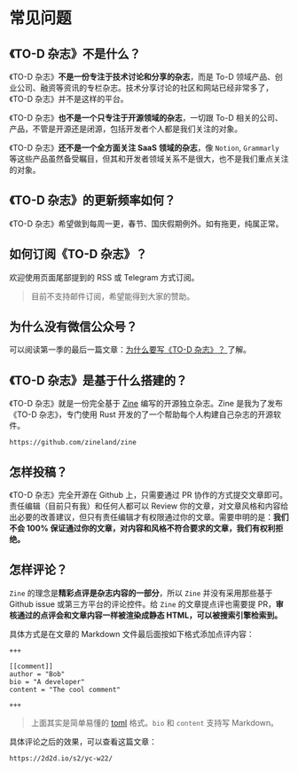 # 常见问题

## 《TO-D 杂志》不是什么？

《TO-D 杂志》**不是一份专注于技术讨论和分享的杂志**，而是 To-D 领域产品、创业公司、融资等资讯的专栏杂志。技术分享讨论的社区和网站已经非常多了，《TO-D 杂志》并不是这样的平台。

《TO-D 杂志》**也不是一个只专注于开源领域的杂志**，一切跟 To-D 相关的公司、产品，不管是开源还是闭源，包括开发者个人都是我们关注的对象。

《TO-D 杂志》**还不是一个全方面关注 SaaS 领域的杂志**，像 `Notion`, `Grammarly` 等这些产品虽然备受瞩目，但其和开发者领域关系不是很大，也不是我们重点关注的对象。

## 《TO-D 杂志》的更新频率如何？

《TO-D 杂志》希望做到每周一更，春节、国庆假期例外。如有拖更，纯属正常。

## 如何订阅《TO-D 杂志》？

欢迎使用页面尾部提到的 RSS 或 Telegram 方式订阅。

> 目前不支持邮件订阅，希望能得到大家的赞助。

## 为什么没有微信公众号？

可以阅读第一季的最后一篇文章：[为什么要写《TO-D 杂志》？
](/s1/why) 了解。

## 《TO-D 杂志》是基于什么搭建的？

《TO-D 杂志》就是一份完全基于 [Zine](https://github.com/zineland/zine) 编写的开源独立杂志。Zine 是我为了发布《TO-D 杂志》，专门使用 Rust 开发的了一个帮助每个人构建自己杂志的开源软件。

```urlpreview
https://github.com/zineland/zine
```

## 怎样投稿？

《TO-D 杂志》完全开源在 Github 上，只需要通过 PR 协作的方式提交文章即可。责任编辑（目前只有我）和任何人都可以 Review 你的文章，对文章风格和内容给出必要的改善建议，但只有责任编辑才有权限通过你的文章。需要申明的是：**我们不会 100% 保证通过你的文章，对内容和风格不符合要求的文章，我们有权利拒绝。**

## 怎样评论？

`Zine` 的理念是**精彩点评是杂志内容的一部分**，所以 `Zine` 并没有采用那些基于 Github issue 或第三方平台的评论控件。给 `Zine` 的文章提点评也需要提 PR，**审核通过的点评会和文章内容一样被渲染成静态 HTML，可以被搜索引擎检索到。**

具体方式是在文章的 Markdown 文件最后面按如下格式添加点评内容：

```
+++

[[comment]]
author = "Bob"
bio = "A developer"
content = "The cool comment"

+++
```

> 上面其实是简单易懂的 [toml](https://toml.io) 格式。`bio` 和 `content` 支持写 Markdown。

具体评论之后的效果，可以查看这篇文章：
```urlpreview
https://2d2d.io/s2/yc-w22/
```